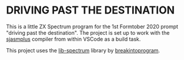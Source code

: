 # DRIVING PAST THE DESTINATION

This is a little ZX Spectrum program for the 1st Formtober 2020 prompt "driving past the destination".
The project is set up to work with the [sjasmplus](https://github.com/z00m128/sjasmplus) compiler from within VSCode as a build task.

This project uses the [lib-spectrum](https://github.com/breakintoprogram/lib-spectrum) library by [breakintoprogram](https://github.com/breakintoprogram).